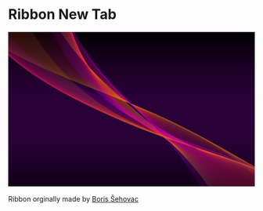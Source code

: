 # Ribbon New Tab

![Ribbon extension showcase](assets/screenshot.png)

Ribbon orginally made by [Boris Šehovac](https://codepen.io/bsehovac/pen/LQVzxJ)
